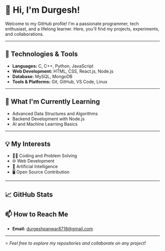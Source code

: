 # 👋 Hi, I'm Durgesh!

Welcome to my GitHub profile! I'm a passionate programmer, tech enthusiast, and a lifelong learner. Here, you'll find my projects, experiments, and collaborations.

---

## 🔧 Technologies & Tools
- **Languages:** C, C++, Python, JavaScript
- **Web Development:** HTML, CSS, React.js, Node.js
- **Database:** MySQL, MongoDB
- **Tools & Platforms:** Git, GitHub, VS Code, Linux

---

## 🌱 What I'm Currently Learning
- Advanced Data Structures and Algorithms
- Backend Development with Node.js
- AI and Machine Learning Basics

---

## 💡 My Interests
- 👨‍💻 Coding and Problem Solving
- 🌐 Web Development
- 🤖 Artificial Intelligence
- 🖥️ Open Source Contribution

---

## 📈 GitHub Stats




## 📫 How to Reach Me
- **Email:** durgeshpanwar8718@gmail.com

---

⭐️ *Feel free to explore my repositories and collaborate on any project!*  

